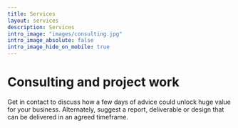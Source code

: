 ```yaml
---
title: Services
layout: services
description: Services
intro_image: "images/consulting.jpg"
intro_image_absolute: false
intro_image_hide_on_mobile: true
---
```


# Consulting and project work

Get in contact to discuss how a few days of advice could unlock huge value for your business. Alternately, suggest a report, deliverable or design that can be delivered in an agreed timeframe.
